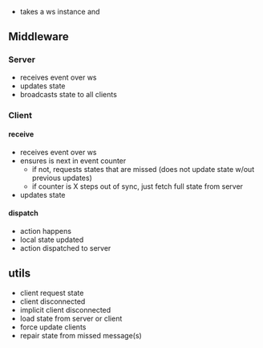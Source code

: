 
- takes a ws instance and 

## Middleware
### Server
- receives event over ws
- updates state
- broadcasts state to all clients

### Client
#### receive
- receives event over ws
- ensures is next in event counter
    - if not, requests states that are missed (does not update state w/out previous updates)
    - if counter is X steps out of sync, just fetch full state from server
- updates state
#### dispatch
- action happens
- local state updated
- action dispatched to server


## utils
- client request state
- client disconnected
- implicit client disconnected
- load state from server or client
- force update clients
- repair state from missed message(s)
